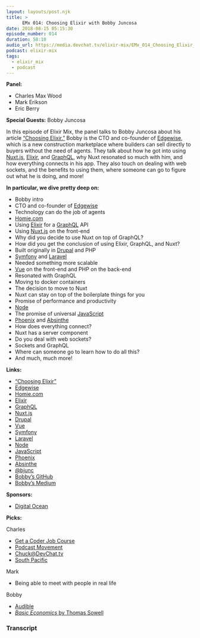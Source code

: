 ```yaml
---
layout: layouts/post.njk
title: >
      EMx 014: Choosing Elixir with Bobby Juncosa
date: 2018-08-15 05:15:30
episode_number: 014
duration: 58:10
audio_url: https://media.devchat.tv/elixir-mix/EMx_014_Choosing_Elixir_with_Bobby_Juncosa.mp3
podcast: elixir-mix
tags: 
  - elixir_mix
  - podcast
---
```


 **Panel:**

- Charles Max Wood
- Mark Erikson
- Eric Berry

**Special Guests:** Bobby Juncosa

In this episode of Elixir Mix, the panel talks to Bobby Juncosa about his article [“Choosing Elixir.”](https://edgewise.engineering/choosing-elixir-5c1f4052dd28) Bobby is the CTO and co-founder of [Edgewise](https://edgewiserealty.com/), which is a new construction marketplace where builders can sell directly to buyers without the need of agents. They talk about how he got into using [Nuxt.js](https://nuxtjs.org/), [Elixir](https://elixir-lang.org/), and [GraphQL](https://graphql.org/), why Nuxt resonated so much with him, and how everything connects in his app. They also touch on dealing with web sockets, and the benefits to using them, where someone can go to figure out what he is doing, and more!

**In particular, we dive pretty deep on:**

- Bobby intro
- CTO and co-founder of [Edgewise](https://edgewiserealty.com/)
- Technology can do the job of agents
- [Homie.com](https://www.homie.com/)
- Using [Elixir](https://elixir-lang.org/) for a [GraphQL](https://graphql.org/) API
- Using [Nuxt.js](https://nuxtjs.org/) on the front-end
- Why did you decide to use Nuxt on top of GraphQL?
- How did you get the conclusion of using Elixir, GraphQL, and Nuxt?
- Built originally in [Drupal](https://www.drupal.org/home) and PHP
- [Symfony](https://symfony.com/) and [Laravel](https://laravel.com/)
- Needed something more scalable 
- [Vue](https://vuejs.org/) on the front-end and PHP on the back-end
- Resonated with GraphQL
- Moving to docker containers
- The decision to move to Nuxt
- Nuxt can stay on top of the boilerplate things for you
- Promise of performance and productivity
- [Node](https://nodejs.org/en/)
- The promise of universal [JavaScript](https://www.javascript.com/)
- [Phoenix](https://phoenixframework.org/) and [Absinthe](https://github.com/absinthe-graphql/absinthe)
- How does everything connect?
- Nuxt has a server component
- Do you deal with web sockets?
- Sockets and GraphQL
- Where can someone go to learn how to do all this?
- And much, much more!

**Links:**

- [“Choosing Elixir”](https://edgewise.engineering/choosing-elixir-5c1f4052dd28)
- [Edgewise](https://edgewiserealty.com/)
- [Homie.com](https://www.homie.com/)
- [Elixir](https://elixir-lang.org/)
- [GraphQL](https://graphql.org/)
- [Nuxt.js](https://nuxtjs.org/)
- [Drupal](https://www.drupal.org/home)
- [Vue](https://vuejs.org/)
- [Symfony](https://symfony.com/)
- [Laravel](https://laravel.com/)
- [Node](https://nodejs.org/en/)
- [JavaScript](https://www.javascript.com/)
- [Phoenix](https://phoenixframework.org/)
- [Absinthe](https://github.com/absinthe-graphql/absinthe)
- [@bjunc](https://twitter.com/bjunc)
- [Bobby’s GitHub](https://github.com/bjunc)
- [Bobby’s Medium](https://medium.com/@bobbyjuncosa)

**Sponsors:**

- [Digital Ocean](https://www.digitalocean.com/)

**Picks:**

Charles

- [Get a Coder Job Course](https://devchat.tv/store/get-a-coder-job-video-course/)
- [Podcast Movement](https://podcastmovement.com/)
- [Chuck@DevChat.tv](mailto:Chuck@DevChat.tv)
- [South Pacific](https://itunes.apple.com/us/movie/south-pacific-1958/id394798560)

Mark

- Being able to meet with people in real life

Bobby

- [Audible](https://www.audible.com/)
- [_Basic Economics_ by Thomas Sowell](https://www.amazon.com/Basic-Economics-Fifth-Common-Economy/dp/B00PKQMFT8/)


### Transcript


